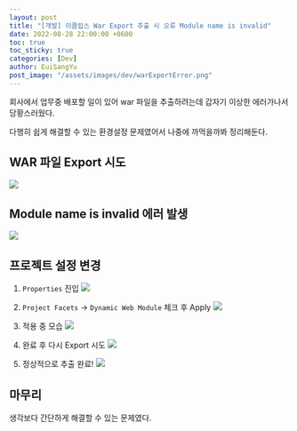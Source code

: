 ```yaml
---
layout: post
title: "[개발] 이클립스 War Export 추출 시 오류 Module name is invalid"
date: 2022-08-28 22:00:00 +0600
toc: true
toc_sticky: true
categories: [Dev]
author: EuiSangYu
post_image: "/assets/images/dev/warExportError.png"
---
```


회사에서 업무중 배포할 일이 있어 war 파일을 추출하려는데 갑자기 이상한 에러가나서 당황스러웠다.

다행히 쉽게 해결할 수 있는 환경설정 문제였어서 나중에 까먹을까봐 정리해둔다.

## WAR 파일 Export 시도
![](https://velog.velcdn.com/images/clothes/post/df89a088-2624-40af-8122-636292e16425/image.png)

## Module name is invalid 에러 발생
![](https://velog.velcdn.com/images/clothes/post/dfaec65c-3696-4074-9d98-8c639e1c701a/image.png)

## 프로젝트 설정 변경
1. `Properties` 진입
![](https://velog.velcdn.com/images/clothes/post/596a4d64-ff75-4fb3-9e7f-d6ca74266746/image.png)

2. `Project Facets` -> `Dynamic Web Module` 체크 후 Apply
![](https://velog.velcdn.com/images/clothes/post/80fe4cef-359f-47bf-82b5-ca9f8b089582/image.png)

3. 적용 중 모습
![](https://velog.velcdn.com/images/clothes/post/1ca45095-5d00-4448-baef-1962fce78d8f/image.png)

4. 완료 후 다시 Export 시도
![](https://velog.velcdn.com/images/clothes/post/282bf160-ef1f-44a0-9b92-abf418f126fd/image.png)

5. 정상적으로 추출 완료!
![](https://velog.velcdn.com/images/clothes/post/67979120-af04-4baf-83b7-7047c82c9ee0/image.png)


## 마무리
생각보다 간단하게 해결할 수 있는 문제였다.

